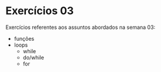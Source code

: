 # Exercícios 03

Exercícios referentes aos assuntos abordados na semana 03:

- funções
- loops
	- while
	- do/while
	- for